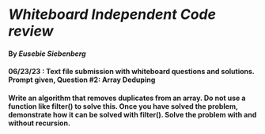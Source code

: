 # _Whiteboard Independent Code review_

#### By _**Eusebie Siebenberg**_

#### 06/23/23 : Text file submission with whiteboard questions and solutions. Prompt given, Question #2: Array Deduping

#### Write an algorithm that removes duplicates from an array. Do not use a function like filter() to solve this. Once you have solved the problem, demonstrate how it can be solved with filter(). Solve the problem with and without recursion.



